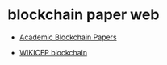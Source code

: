 # blockchain paper web

- [Academic Blockchain Papers](https://github.com/jianyu-niu/blockchain_conference_paper)

- [WIKICFP blockchain](http://www.wikicfp.com/cfp/call?conference=blockchain&page=1)
